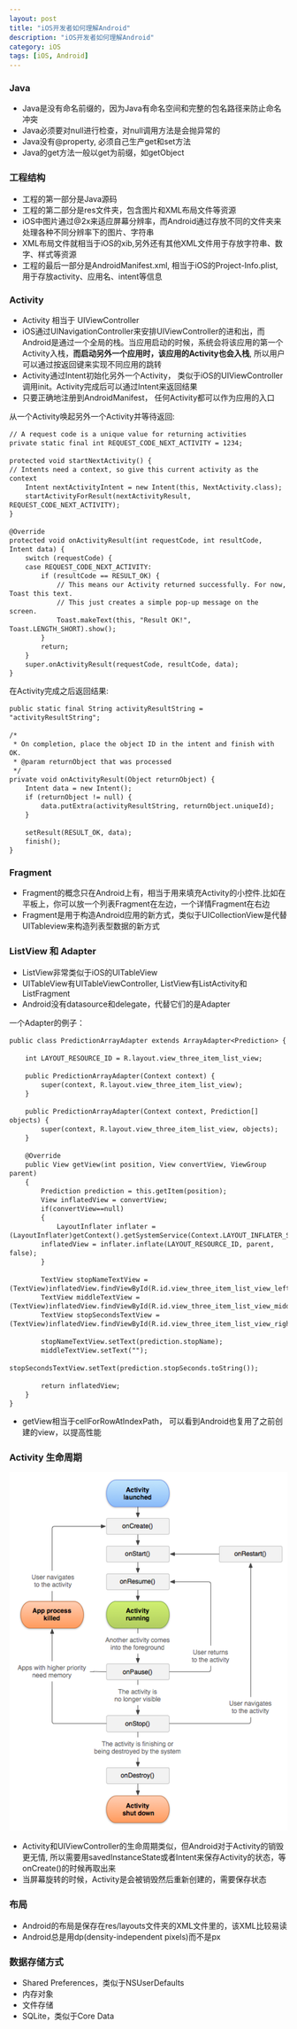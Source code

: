 ```yaml
---
layout: post
title: "iOS开发者如何理解Android"
description: "iOS开发者如何理解Android"
category: iOS
tags: [iOS, Android]
---
```


### Java

* Java是没有命名前缀的，因为Java有命名空间和完整的包名路径来防止命名冲突
* Java必须要对null进行检查，对null调用方法是会抛异常的
* Java没有@property, 必须自己生产get和set方法
* Java的get方法一般以get为前缀，如getObject

### 工程结构

* 工程的第一部分是Java源码
* 工程的第二部分是res文件夹，包含图片和XML布局文件等资源
* iOS中图片通过@2x来适应屏幕分辨率，而Android通过存放不同的文件夹来处理各种不同分辨率下的图片、字符串
* XML布局文件就相当于iOS的xib,另外还有其他XML文件用于存放字符串、数字、样式等资源
* 工程的最后一部分是AndroidManifest.xml, 相当于iOS的Project-Info.plist, 用于存放activity、应用名、intent等信息

### Activity

* Activity 相当于 UIViewController
* iOS通过UINavigationController来安排UIViewController的进和出，而Android是通过一个全局的栈。当应用启动的时候，系统会将该应用的第一个Activity入栈，**而启动另外一个应用时，该应用的Activity也会入栈**, 所以用户可以通过按返回键来实现不同应用的跳转
* Activity通过Intent初始化另外一个Activity， 类似于iOS的UIViewController调用init。Activity完成后可以通过Intent来返回结果
* 只要正确地注册到AndroidManifest， 任何Activity都可以作为应用的入口

从一个Activity唤起另外一个Activity并等待返回:

	// A request code is a unique value for returning activities
	private static final int REQUEST_CODE_NEXT_ACTIVITY = 1234;

	protected void startNextActivity() {
    // Intents need a context, so give this current activity as the context
    	Intent nextActivityIntent = new Intent(this, NextActivity.class);
       	startActivityForResult(nextActivityResult, REQUEST_CODE_NEXT_ACTIVITY);
	}

	@Override
	protected void onActivityResult(int requestCode, int resultCode, Intent data) {
    	switch (requestCode) {
    	case REQUEST_CODE_NEXT_ACTIVITY:
        	if (resultCode == RESULT_OK) {
            	// This means our Activity returned successfully. For now, Toast this text.  
            	// This just creates a simple pop-up message on the screen.
                Toast.makeText(this, "Result OK!", Toast.LENGTH_SHORT).show();
            }
            return;
        }
        super.onActivityResult(requestCode, resultCode, data);
	}

在Activity完成之后返回结果:

	public static final String activityResultString = "activityResultString";

	/*
	 * On completion, place the object ID in the intent and finish with OK.
	 * @param returnObject that was processed
	 */
	private void onActivityResult(Object returnObject) {
	    Intent data = new Intent();
	    if (returnObject != null) {
            data.putExtra(activityResultString, returnObject.uniqueId);
        }

        setResult(RESULT_OK, data);
        finish();
	}

### Fragment

* Fragment的概念只在Android上有，相当于用来填充Activity的小控件.比如在平板上，你可以放一个列表Fragment在左边，一个详情Fragment在右边
* Fragment是用于构造Android应用的新方式，类似于UICollectionView是代替UITableview来构造列表型数据的新方式

### ListView 和 Adapter

* ListView非常类似于iOS的UITableView
* UITableView有UITableViewController, ListView有ListActivity和ListFragment
* Android没有datasource和delegate，代替它们的是Adapter

一个Adapter的例子：


	public class PredictionArrayAdapter extends ArrayAdapter<Prediction> {

    	int LAYOUT_RESOURCE_ID = R.layout.view_three_item_list_view;

    	public PredictionArrayAdapter(Context context) {
        	super(context, R.layout.view_three_item_list_view);
    	}

    	public PredictionArrayAdapter(Context context, Prediction[] objects) {
        	super(context, R.layout.view_three_item_list_view, objects);
    	}

    	@Override
    	public View getView(int position, View convertView, ViewGroup parent)
    	{
        	Prediction prediction = this.getItem(position);
        	View inflatedView = convertView;
        	if(convertView==null)
        	{
            	LayoutInflater inflater = (LayoutInflater)getContext().getSystemService(Context.LAYOUT_INFLATER_SERVICE);
            inflatedView = inflater.inflate(LAYOUT_RESOURCE_ID, parent, false);
        	}

        	TextView stopNameTextView = (TextView)inflatedView.findViewById(R.id.view_three_item_list_view_left_text_view);
        	TextView middleTextView = (TextView)inflatedView.findViewById(R.id.view_three_item_list_view_middle_text_view);
        	TextView stopSecondsTextView = (TextView)inflatedView.findViewById(R.id.view_three_item_list_view_right_text_view);

        	stopNameTextView.setText(prediction.stopName);
        	middleTextView.setText("");
        	stopSecondsTextView.setText(prediction.stopSeconds.toString());

        	return inflatedView;
    	}
	}

* getView相当于cellForRowAtIndexPath， 可以看到Android也复用了之前创建的view，以提高性能

### Activity 生命周期

![pic](/images/activity_lifecycle.png)

* Activity和UIViewController的生命周期类似，但Android对于Activity的销毁更无情, 所以需要用savedInstanceState或者Intent来保存Activity的状态，等onCreate()的时候再取出来
* 当屏幕旋转的时候，Activity是会被销毁然后重新创建的，需要保存状态

### 布局

* Android的布局是保存在res/layouts文件夹的XML文件里的，该XML比较易读
* Android总是用dp(density-independent pixels)而不是px

### 数据存储方式

* Shared Preferences，类似于NSUserDefaults
* 内存对象
* 文件存储
* SQLite，类似于Core Data
